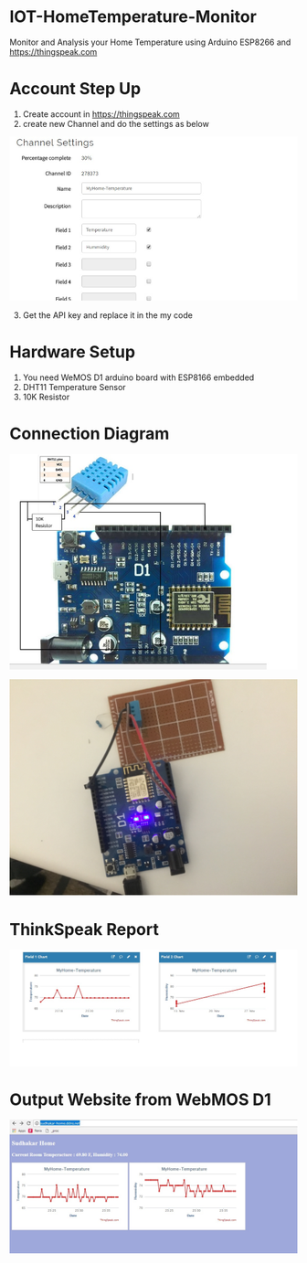 # IOT-HomeTemperature-Monitor
Monitor and Analysis your Home Temperature using Arduino ESP8266 and https://thingspeak.com


# Account Step Up

1. Create account in https://thingspeak.com
2. create new Channel and do the settings as below

![ScreenShot](https://github.com/Sudhakar85/IOT-HomeTemperature-Monitor/blob/master/images/ChannelSettings.jpg)

3. Get the API key and replace it in the my code

# Hardware Setup

1. You need WeMOS D1 arduino board with ESP8166 embedded 
2. DHT11 Temperature Sensor
3. 10K Resistor

# Connection Diagram

![ScreenShot](https://github.com/Sudhakar85/IOT-HomeTemperature-Monitor/blob/master/images/myConnections.jpg)

![ScreenShot](https://github.com/Sudhakar85/IOT-HomeTemperature-Monitor/blob/master/images/myConnection.JPG)

# ThinkSpeak Report

![ScreenShot](https://github.com/Sudhakar85/IOT-HomeTemperature-Monitor/blob/master/images/ThinkSpeak.jpg)

# Output Website from WebMOS D1

![ScreenShot](https://github.com/Sudhakar85/IOT-HomeTemperature-Monitor/blob/master/images/MyHome.jpg)
